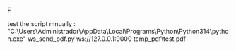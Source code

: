 F

test the script mnually :
"C:\Users\Administrador\AppData\Local\Programs\Python\Python314\python.exe" ws_send_pdf.py ws://127.0.0.1:9000 temp_pdf\test.pdf
